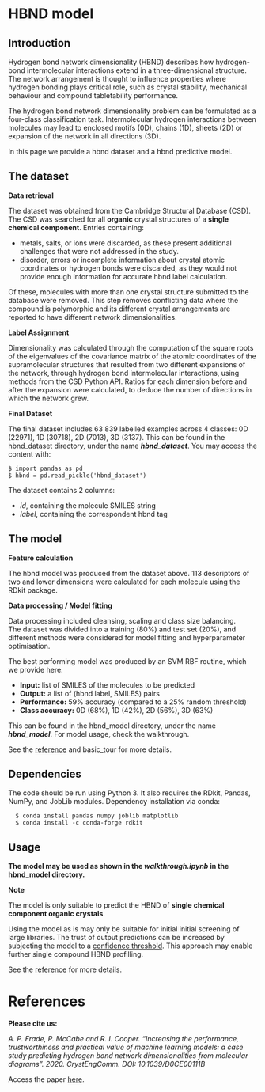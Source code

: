 ﻿# HBND model

## Introduction  

Hydrogen bond network dimensionality (HBND) describes how hydrogen-bond intermolecular interactions extend in a three-dimensional structure. The network arrangement is thought to influence properties where hydrogen bonding plays critical  role, such as crystal stability, mechanical  behaviour  and compound tabletability performance.  

The hydrogen bond network dimensionality problem can be formulated as a four-class classification task. Intermolecular hydrogen interactions between molecules may lead to enclosed motifs (0D), chains (1D), sheets (2D) or expansion of the network in all directions (3D).  

In this page we provide a hbnd dataset and a hbnd predictive model.   


## The dataset   

**Data retrieval** 

The dataset was obtained from the Cambridge Structural Database (CSD). The CSD was searched for all **organic** crystal structures of a **single chemical component**. Entries containing:  
- metals, salts, or ions were discarded, as these present additional challenges that were not addressed in the study.   
- disorder, errors or incomplete information about crystal atomic coordinates or hydrogen bonds were discarded, as they would not provide enough information for accurate hbnd label calculation.   

Of these, molecules with more than one crystal structure submitted to the database were removed. This step removes conflicting data where the compound is polymorphic and its different crystal arrangements are reported to have different network dimensionalities. 

**Label Assignment**  

Dimensionality was calculated through the computation of the square roots of the eigenvalues of the covariance matrix of the atomic coordinates of the supramolecular structures that resulted from two different expansions of the network, through hydrogen bond intermolecular interactions, using methods from the CSD Python API. Ratios for each dimension before and after the expansion were calculated, to deduce the number of directions in which the network grew.  

**Final Dataset**   

The final dataset includes 63 839 labelled examples across 4 classes: 0D (22971), 1D (30718), 2D (7013), 3D (3137). This can be found in the hbnd_dataset directory, under the name ***hbnd_dataset***. You may access the content with:  

	$ import pandas as pd
	$ hbnd = pd.read_pickle('hbnd_dataset')
	
The dataset contains 2 columns:   
- *id*, containing the molecule SMILES string  
- *label*, containing the correspondent hbnd tag  


## The model  

**Feature calculation**  

The hbnd model was produced from the dataset above. 113 descriptors of two and lower dimensions were calculated for each molecule using the RDkit package. 

**Data processing / Model fitting**  

Data processing included cleansing, scaling and class size balancing.   
The dataset was divided into a training (80%) and test set (20%), and different methods were considered for model fitting and hyperparameter optimisation.

The best performing model was produced by an SVM RBF routine, which we provide here:  
- **Input:** list of SMILES of the molecules to be predicted  
- **Output:** a list of (hbnd label, SMILES) pairs  
- **Performance:** 59% accuracy (compared to a 25% random threshold)
- **Class accuracy:** 0D (68%), 1D (42%), 2D (56%), 3D (63%)

This can be found in the hbnd_model directory, under the name ***hbnd_model***. For model usage, check the walkthrough.  

See the [reference](https://pubs.rsc.org/en/content/articlelanding/2020/ce/d0ce00111b#!divAbstract) and basic_tour for more details. 


## Dependencies   
The code should be run using Python 3. It also requires the RDkit, Pandas, NumPy, and JobLib modules. Dependency installation via conda:  

      $ conda install pandas numpy joblib matplotlib
      $ conda install -c conda-forge rdkit


## Usage  

**The model may be used as shown in the *walkthrough.ipynb* in the hbnd_model directory.**  

**Note**  

The model is only suitable to predict the HBND of **single chemical component organic crystals**.   

Using the model as is may only be suitable for initial initial screening of large libraries. The trust of output predictions can be increased by subjecting the model to a [confidence threshold](https://github.com/apfrade/ConfidenceMeasure/blob/master/README.md). This approach may enable further single compound HBND profilling.  

See the [reference](https://pubs.rsc.org/en/content/articlelanding/2020/ce/d0ce00111b#!divAbstract) for more details. 
 
	  
# References   

**Please cite us:**  

*A. P. Frade, P. McCabe and R. I. Cooper. “Increasing the performance, trustworthiness and practical value of machine learning models: a case study predicting hydrogen bond network dimensionalities from molecular diagrams”. 2020. CrystEngComm. DOI: 10.1039/D0CE00111B* 

Access the paper [here](https://pubs.rsc.org/en/content/articlelanding/2020/ce/d0ce00111b#!divAbstract).
